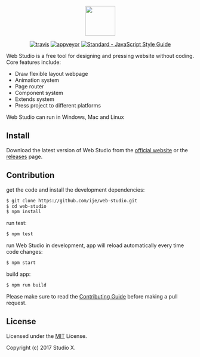 <p align="center"><a href="http://ws.x-stud.io" target="_blank"><img width="80" src="http://static.x-stud.io/ws/ws-logo.png?v2"></a></p>

<p align="center">
  <a href="https://travis-ci.org/ije/web-studio"><img src="https://img.shields.io/travis/ije/web-studio/master.svg" alt="travis"></a>
  <a href="https://ci.appveyor.com/project/ije/web-studio"><img src="https://ci.appveyor.com/api/projects/status/ymjgij74oqaqr0lb/branch/master?svg=true" alt="appveyor"></a>
  <a href="https://standardjs.com"><img src="https://img.shields.io/badge/code_style-standard-brightgreen.svg" alt="Standard - JavaScript Style Guide"></a>
</p>

Web Studio is a free tool for designing and pressing website without coding. Core features include:

- Draw flexible layout webpage
- Animation system
- Page router
- Component system
- Extends system
- Press project to different platforms

Web Studio can run in Windows, Mac and Linux


## Install

Download the latest version of Web Studio from the [official website](http://ws.x-stud.io) or the [releases](https://github.com/ije/web-studio/releases) page.


## Contribution

get the code and install the development dependencies:
```bash
$ git clone https://github.com/ije/web-studio.git
$ cd web-studio
$ npm install
```

run test:
```bash
$ npm test
```

run Web Studio in development, app will reload automatically every time code changes:
```bash
$ npm start
```

build app:
```bash
$ npm run build
```

Please make sure to read the [Contributing Guide](./CONTRIBUTING.md) before making a pull request.


## License

Licensed under the [MIT](http://opensource.org/licenses/MIT) License.

Copyright (c) 2017 Studio X.
